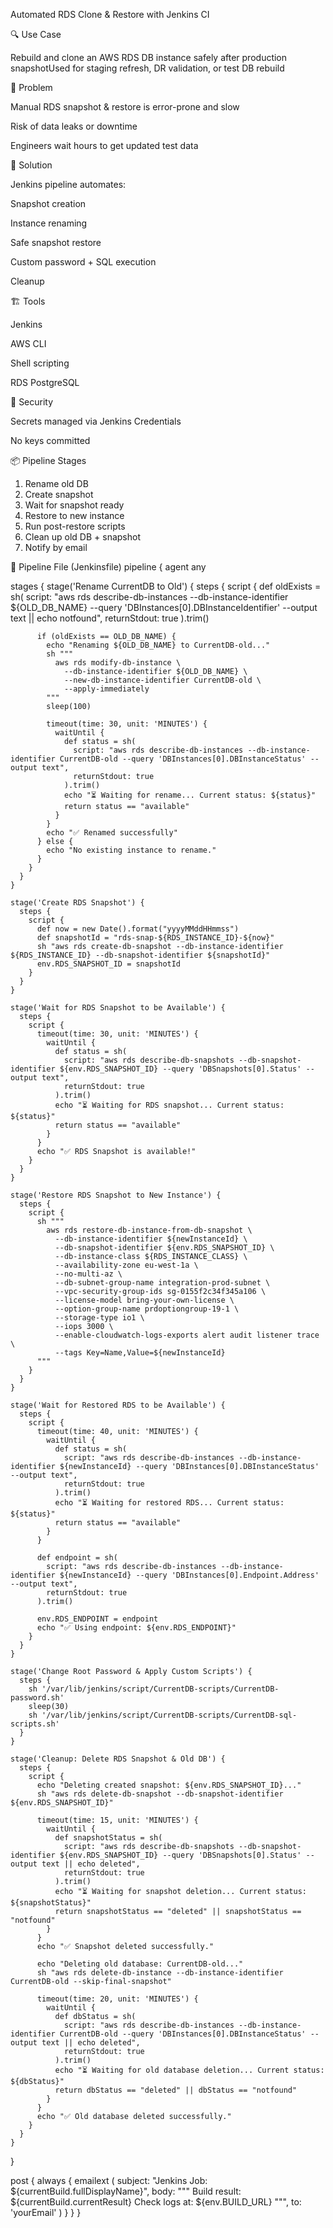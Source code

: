 Automated RDS Clone & Restore with Jenkins CI

🔍 Use Case

Rebuild and clone an AWS RDS DB instance safely after production snapshotUsed for staging refresh, DR validation, or test DB rebuild

🧠 Problem

Manual RDS snapshot & restore is error-prone and slow

Risk of data leaks or downtime

Engineers wait hours to get updated test data

🔧 Solution

Jenkins pipeline automates:

Snapshot creation

Instance renaming

Safe snapshot restore

Custom password + SQL execution

Cleanup

🏗️ Tools

Jenkins

AWS CLI

Shell scripting

RDS PostgreSQL

🔐 Security

Secrets managed via Jenkins Credentials

No keys committed

📦 Pipeline Stages
1. Rename old DB
2. Create snapshot
3. Wait for snapshot ready
4. Restore to new instance
5. Run post-restore scripts
6. Clean up old DB + snapshot
7. Notify by email

📄 Pipeline File (Jenkinsfile)
pipeline {
  agent any

  stages {
    stage('Rename CurrentDB to Old') {
      steps {
        script {
          def oldExists = sh(
            script: "aws rds describe-db-instances --db-instance-identifier ${OLD_DB_NAME} --query 'DBInstances[0].DBInstanceIdentifier' --output text || echo notfound",
            returnStdout: true
          ).trim()

          if (oldExists == OLD_DB_NAME) {
            echo "Renaming ${OLD_DB_NAME} to CurrentDB-old..."
            sh """
              aws rds modify-db-instance \
                --db-instance-identifier ${OLD_DB_NAME} \
                --new-db-instance-identifier CurrentDB-old \
                --apply-immediately
            """
            sleep(100)

            timeout(time: 30, unit: 'MINUTES') {
              waitUntil {
                def status = sh(
                  script: "aws rds describe-db-instances --db-instance-identifier CurrentDB-old --query 'DBInstances[0].DBInstanceStatus' --output text",
                  returnStdout: true
                ).trim()
                echo "⏳ Waiting for rename... Current status: ${status}"
                return status == "available"
              }
            }
            echo "✅ Renamed successfully"
          } else {
            echo "No existing instance to rename."
          }
        }
      }
    }

    stage('Create RDS Snapshot') {
      steps {
        script {
          def now = new Date().format("yyyyMMddHHmmss")
          def snapshotId = "rds-snap-${RDS_INSTANCE_ID}-${now}"
          sh "aws rds create-db-snapshot --db-instance-identifier ${RDS_INSTANCE_ID} --db-snapshot-identifier ${snapshotId}"
          env.RDS_SNAPSHOT_ID = snapshotId
        }
      }
    }

    stage('Wait for RDS Snapshot to be Available') {
      steps {
        script {
          timeout(time: 30, unit: 'MINUTES') {
            waitUntil {
              def status = sh(
                script: "aws rds describe-db-snapshots --db-snapshot-identifier ${env.RDS_SNAPSHOT_ID} --query 'DBSnapshots[0].Status' --output text",
                returnStdout: true
              ).trim()
              echo "⏳ Waiting for RDS snapshot... Current status: ${status}"
              return status == "available"
            }
          }
          echo "✅ RDS Snapshot is available!"
        }
      }
    }

    stage('Restore RDS Snapshot to New Instance') {
      steps {
        script {
          sh """
            aws rds restore-db-instance-from-db-snapshot \
              --db-instance-identifier ${newInstanceId} \
              --db-snapshot-identifier ${env.RDS_SNAPSHOT_ID} \
              --db-instance-class ${RDS_INSTANCE_CLASS} \
              --availability-zone eu-west-1a \
              --no-multi-az \
              --db-subnet-group-name integration-prod-subnet \
              --vpc-security-group-ids sg-0155f2c34f345a106 \
              --license-model bring-your-own-license \
              --option-group-name prdoptiongroup-19-1 \
              --storage-type io1 \
              --iops 3000 \
              --enable-cloudwatch-logs-exports alert audit listener trace \
              --tags Key=Name,Value=${newInstanceId}
          """
        }
      }
    }

    stage('Wait for Restored RDS to be Available') {
      steps {
        script {
          timeout(time: 40, unit: 'MINUTES') {
            waitUntil {
              def status = sh(
                script: "aws rds describe-db-instances --db-instance-identifier ${newInstanceId} --query 'DBInstances[0].DBInstanceStatus' --output text",
                returnStdout: true
              ).trim()
              echo "⏳ Waiting for restored RDS... Current status: ${status}"
              return status == "available"
            }
          }

          def endpoint = sh(
            script: "aws rds describe-db-instances --db-instance-identifier ${newInstanceId} --query 'DBInstances[0].Endpoint.Address' --output text",
            returnStdout: true
          ).trim()

          env.RDS_ENDPOINT = endpoint
          echo "✅ Using endpoint: ${env.RDS_ENDPOINT}"
        }
      }
    }

    stage('Change Root Password & Apply Custom Scripts') {
      steps {
        sh '/var/lib/jenkins/script/CurrentDB-scripts/CurrentDB-password.sh'
        sleep(30)
        sh '/var/lib/jenkins/script/CurrentDB-scripts/CurrentDB-sql-scripts.sh'
      }
    }

    stage('Cleanup: Delete RDS Snapshot & Old DB') {
      steps {
        script {
          echo "Deleting created snapshot: ${env.RDS_SNAPSHOT_ID}..."
          sh "aws rds delete-db-snapshot --db-snapshot-identifier ${env.RDS_SNAPSHOT_ID}"

          timeout(time: 15, unit: 'MINUTES') {
            waitUntil {
              def snapshotStatus = sh(
                script: "aws rds describe-db-snapshots --db-snapshot-identifier ${env.RDS_SNAPSHOT_ID} --query 'DBSnapshots[0].Status' --output text || echo deleted",
                returnStdout: true
              ).trim()
              echo "⏳ Waiting for snapshot deletion... Current status: ${snapshotStatus}"
              return snapshotStatus == "deleted" || snapshotStatus == "notfound"
            }
          }
          echo "✅ Snapshot deleted successfully."

          echo "Deleting old database: CurrentDB-old..."
          sh "aws rds delete-db-instance --db-instance-identifier CurrentDB-old --skip-final-snapshot"

          timeout(time: 20, unit: 'MINUTES') {
            waitUntil {
              def dbStatus = sh(
                script: "aws rds describe-db-instances --db-instance-identifier CurrentDB-old --query 'DBInstances[0].DBInstanceStatus' --output text || echo deleted",
                returnStdout: true
              ).trim()
              echo "⏳ Waiting for old database deletion... Current status: ${dbStatus}"
              return dbStatus == "deleted" || dbStatus == "notfound"
            }
          }
          echo "✅ Old database deleted successfully."
        }
      }
    }
  }

  post {
    always {
      emailext (
        subject: "Jenkins Job: ${currentBuild.fullDisplayName}",
        body: """
          Build result: ${currentBuild.currentResult}
          Check logs at: ${env.BUILD_URL}
        """,
        to: 'yourEmail'
      )
    }
  }
}
